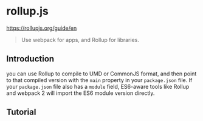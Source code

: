 # rollup.js

https://rollupjs.org/guide/en

> Use webpack for apps, and Rollup for libraries.


## Introduction

you can use Rollup to compile to UMD or CommonJS format, and then point to that compiled version with the `main` property in your `package.json` file. If your `package.json` file also has a `module` field, ES6-aware tools like Rollup and webpack 2 will import the ES6 module version directly.


## Tutorial







